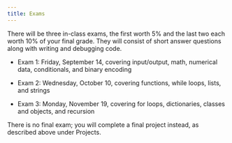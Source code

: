 ```yaml
---
title: Exams
---
```


There will be three in-class exams, the first worth 5% and the last
two each worth 10% of your final grade. They will consist of short
answer questions along with writing and debugging code.

- Exam 1: Friday, September 14, covering input/output, math, numerical
  data, conditionals, and binary encoding  
  <!-- ([Practice exam](static/exam1-practice-f18.pdf)) -->

- Exam 2: Wednesday, October 10, covering functions, while loops,
  lists, and strings  
  <!-- ([Practice exam](static/exam2-practice-f18.pdf), [Exam practice review code](static/Exam2.py), [Exam Bonus Assignment](static/exam-bonus.pdf) (due Monday 10/22 in class)) -->
  <!-- [In-class code from practice exam](static/exam2-practice.py)) -->

<!-- ; [Practice exam solution code](static/exam2-practice.py); [Bonus functions](http://mgoadric.github.io/csci150/homework/bonusfunctions.html) due Wednesday after spring break (March 29)) -\-> -->

- Exam 3: Monday, November 19, covering for loops, dictionaries,
    classes and objects, and recursion  
    <!-- ([Practice problems](static/exam3-practice-f18.pdf), -->
    <!-- [solutions](static/exam3-practice-f18-solutions.pdf), [Exam Bonus -->
    <!-- Assignment](static/exam-bonus.pdf) (due Monday December 3)) -->

    <!-- [tracing template](static/heap-tracing-template.pdf), [Practice -->
    <!-- problem solutions](static/exam3-practice-s18-solutions.pdf)) -->

There is no final exam; you will complete a final project instead, as
described above under Projects.
